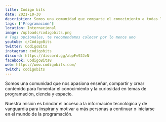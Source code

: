 ```yaml
---
title: Código bits
date: 2021-10-30
description: Somos una comunidad que comparte el conocimiento a todas las personas a continuar o iniciarse en el mundo de la programación.
tags: ['Programación']
location: Internacional
image: /uploads/codigobits.png
# Tags opcionales, te recomendamos colocar por lo menos uno
youtube: c/CódigoBits
twitter: CodigoBits
instagram: codigobits
discord: https://discord.gg/abpFv92JvN
facebook: CodigoBits8
web: https://www.codigobits.com/
twitch: codigobits
---
```


Somos una comunidad que nos apasiona enseñar, compartir y crear contenido para fomentar el conocimiento y la curiosidad en temas de programación, ciencia y espacio.

Nuestra misión es brindar el acceso a la información tecnológica y de vanguardia para inspirar y motivar a más personas a continuar o iniciarse en el mundo de la programación.